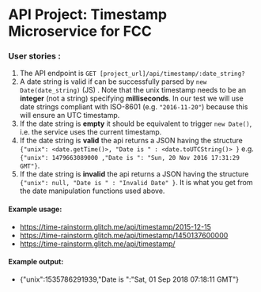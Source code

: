 
# API Project: Timestamp Microservice for FCC

### User stories :

1. The API endpoint is `GET [project_url]/api/timestamp/:date_string?`
2. A date string is valid if can be successfully parsed by `new Date(date_string)` (JS) . Note that the unix timestamp needs to be an **integer** (not a string) specifying **milliseconds**. In our test we will use date strings compliant with ISO-8601 (e.g. `"2016-11-20"`) because this will ensure an UTC timestamp.
3. If the date string is **empty** it should be equivalent to trigger `new Date()`, i.e. the service uses the current timestamp.
4. If the date string is **valid** the api returns a JSON having the structure 
`{"unix": <date.getTime()>, "Date is " : <date.toUTCString()> }`
e.g. `{"unix": 1479663089000 ,"Date is ": "Sun, 20 Nov 2016 17:31:29 GMT"}`.
5. If the date string is **invalid** the api returns a JSON having the structure `{"unix": null, "Date is " : "Invalid Date" }`. It is what you get from the date manipulation functions used above.

#### Example usage:
* https://time-rainstorm.glitch.me/api/timestamp/2015-12-15
* https://time-rainstorm.glitch.me/api/timestamp/1450137600000
* https://time-rainstorm.glitch.me/api/timestamp/

#### Example output:
* {"unix":1535786291939,"Date is ":"Sat, 01 Sep 2018 07:18:11 GMT"}
